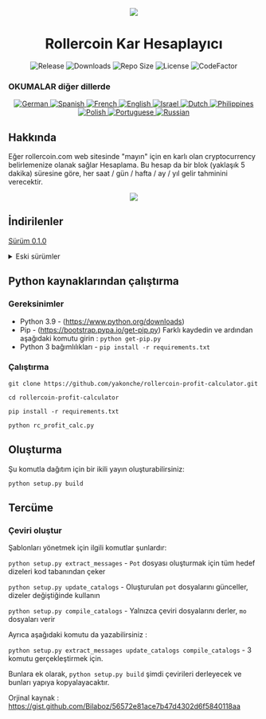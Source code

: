 <p align="center"><img src="https://i.imgur.com/UnThSPW.png"/></p>

<h1 align="center">Rollercoin Kar Hesaplayıcı</h1>

<p align="center">
  <img alt="Release" src="https://img.shields.io/github/v/release/yakonche/rollercoin-profit-calculator?style=flat-square&color=00b16a">
  <img alt="Downloads" src="https://img.shields.io/github/downloads/yakonche/rollercoin-profit-calculator/total?style=flat-square&color=0055A4">
  <img alt="Repo Size" src="https://img.shields.io/github/repo-size/yakonche/rollercoin-profit-calculator?style=flat-square&color=FFFFFF">
  <img alt="License" src="https://img.shields.io/github/license/yakonche/rollercoin-profit-calculator?style=flat-square&color=EF4135">
  <img alt="CodeFactor" src="https://www.codefactor.io/repository/github/yakonche/rollercoin-profit-calculator/badge?style=flat-square"/>
</p>

### OKUMALAR diğer dillerde

<p align="center">
  <a href="https://github.com/Yakonche/rollercoin-profit-calculator/blob/master/readmes/README-DE.md">
    <img alt="German" src="https://user-images.githubusercontent.com/60564904/111507817-56978680-874b-11eb-8fb2-c66eca9683ec.png">
  </a>
  <a href="https://github.com/Yakonche/rollercoin-profit-calculator/blob/master/readmes/README-ES.md">
    <img alt="Spanish" src="https://user-images.githubusercontent.com/60564904/111508987-90b55800-874c-11eb-92ec-1d9fcbaf61b6.png">
  </a>
  <a href="https://github.com/Yakonche/rollercoin-profit-calculator/blob/master/readmes/README-FR.md">
    <img alt="French" src="https://user-images.githubusercontent.com/60564904/111509055-9f9c0a80-874c-11eb-851d-f82deebaa5c7.png">
  </a>
  <a href="https://github.com/Yakonche/rollercoin-profit-calculator/blob/master/README.md">
    <img alt="English" src="https://user-images.githubusercontent.com/60564904/111509126-b3477100-874c-11eb-9d87-0f484dfa3ff6.png">
  </a>
  <a href="https://github.com/Yakonche/rollercoin-profit-calculator/blob/master/readmes/README-IL.md">
    <img alt="Israel" src="https://user-images.githubusercontent.com/60564904/111509190-c4907d80-874c-11eb-85fd-9b3fe8e8632a.png">
  </a>
  <a href="https://github.com/Yakonche/rollercoin-profit-calculator/blob/master/readmes/README-NL.md">
    <img alt="Dutch" src="https://user-images.githubusercontent.com/60564904/111509270-da05a780-874c-11eb-9b81-38ec888946dc.png">
  </a>
  <a href="https://github.com/Yakonche/rollercoin-profit-calculator/blob/master/readmes/README-PH.md">
    <img alt="Philippines" src="https://user-images.githubusercontent.com/60564904/111509315-e427a600-874c-11eb-8e73-88d67a15c139.png">
  </a>
  <a href="https://github.com/Yakonche/rollercoin-profit-calculator/blob/master/readmes/README-PL.md">
    <img alt="Polish" src="https://user-images.githubusercontent.com/60564904/111509351-ee49a480-874c-11eb-9205-04cc7ed5eaaf.png">
  </a>
  <a href="https://github.com/Yakonche/rollercoin-profit-calculator/blob/master/readmes/README-PT.md">
    <img alt="Portuguese" src="https://user-images.githubusercontent.com/60564904/111509380-f73a7600-874c-11eb-8a88-6663d90e0f7f.png">
  </a>
  <a href="https://github.com/Yakonche/rollercoin-profit-calculator/blob/master/readmes/README-RU.md">
    <img alt="Russian" src="https://user-images.githubusercontent.com/60564904/111509415-002b4780-874d-11eb-99d3-f877f9744746.png">
  </a>
</p>

Hakkında
--------

Eğer rollercoin.com web sitesinde "mayın" için en karlı olan cryptocurrency belirlemenize olanak sağlar Hesaplama.
Bu hesap da bir blok (yaklaşık 5 dakika) süresine göre, her saat / gün / hafta / ay / yıl gelir tahminini verecektir.

<p align="center"><img src="https://user-images.githubusercontent.com/60564904/111250612-ec2cfc00-860d-11eb-98f3-bc8beb837055.png"/></p>

İndirilenler
------------
[Sürüm 0.1.0](https://github.com/Yakonche/rollercoin-profit-calculator/releases/tag/0.1.0)

<details>
<summary>Eski sürümler</summary>
* [Sürüm 0.0.5](https://github.com/Yakonche/rollercoin-profit-calculator/releases/tag/0.0.5)
</details>

Python kaynaklarından çalıştırma
--------------------------------

### Gereksinimler


* Python 3.9 - (https://www.python.org/downloads)
* Pip - (https://bootstrap.pypa.io/get-pip.py) Farklı kaydedin ve ardından aşağıdaki komutu girin : `python get-pip.py`
* Python 3 bağımlılıkları - `pip install -r requirements.txt`


### Çalıştırma

`git clone https://github.com/yakonche/rollercoin-profit-calculator.git`

`cd rollercoin-profit-calculator`

`pip install -r requirements.txt`

`python rc_profit_calc.py`

Oluşturma
---------

Şu komutla dağıtım için bir ikili yayın oluşturabilirsiniz:

`python setup.py build`

Tercüme
-------
### Çeviri oluştur

Şablonları yönetmek için ilgili komutlar şunlardır:

`python setup.py extract_messages` - `Pot` dosyası oluşturmak için tüm hedef dizeleri kod tabanından çeker

`python setup.py update_catalogs` -  Oluşturulan `pot` dosyalarını günceller, dizeler değiştiğinde kullanın

`python setup.py compile_catalogs` - Yalnızca çeviri dosyalarını derler, `mo` dosyaları verir

Ayrıca aşağıdaki komutu da yazabilirsiniz :

`python setup.py extract_messages update_catalogs compile_catalogs` - 3 komutu gerçekleştirmek için.

Bunlara ek olarak, `python setup.py build` şimdi çevirileri derleyecek ve bunları yapıya kopyalayacaktır.



Orjinal kaynak : https://gist.github.com/Bilaboz/56572e81ace7b47d4302d6f5840118aa
